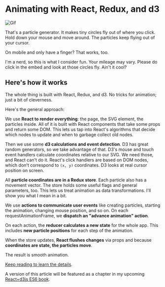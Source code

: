 # Animating with React, Redux, and d3

![Gif](react-particles-experiment/particles-step-5.gif)

That's a particle generator. It makes tiny circles fly out of where you click. Hold down your mouse and move around. The particles keep flying out of your cursor.

On mobile and only have a finger? That works, too.

I'm a nerd, so this is what I consider fun. Your mileage may vary. Please do click in the embed and look at those circles fly. Ain't it cool?

## Here's how it works

The whole thing is built with React, Redux, and d3. No tricks for animation; just a bit of cleverness.

Here's the general approach:

We use **React to render everything**: the page, the SVG element, the particles inside. All of it is built with React components that take some props and return some DOM. This lets us tap into React's algorithms that decide which nodes to update and when to garbage collect old nodes.

Then we use some **d3 calculations and event detection**. D3 has great random generators, so we take advantage of that. D3's mouse and touch event handlers calculate coordinates relative to our SVG. We need those, and React can't do it. React's click handlers are based on DOM nodes, which don't correspond to `(x, y)` coordinates. D3 looks at real cursor position on screen.

All **particle coordinates are in a Redux store**. Each particle also has a movement vector. The store holds some useful flags and general parameters, too. This lets us treat animation as data transformations. I'll show you what I mean in a bit.

We use **actions to communicate user events** like creating particles, starting the animation, changing mouse position, and so on. On each requestAnimationFrame, we **dispatch an "advance animation" action**.

On each action, the **reducer calculates a new state** for the whole app. This includes **new particle positions** for each step of the animation.

When the store updates, **React flushes changes** via props and because **coordinates are state, the particles move**.

The result is smooth animation.

[Keep reading to learn the details](http://swizec.com/blog/animating-with-react-redux-and-d3/swizec/6775).

A version of this article will be featured as a chapter in my upcoming [React+d3js ES6 book](http://swizec.com/reactd3js/).
